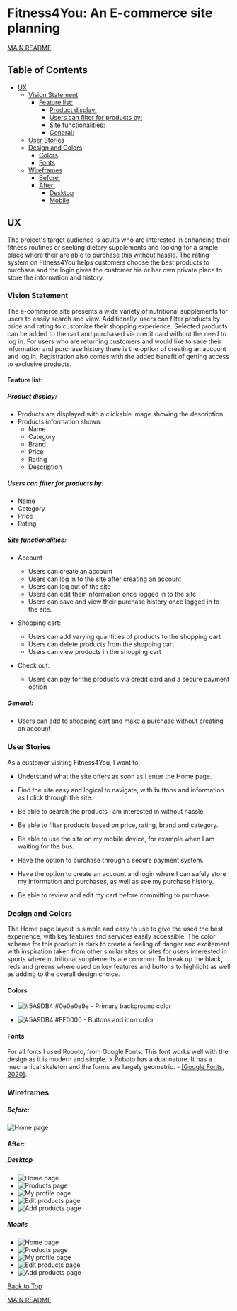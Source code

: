 # Fitness4You: An E-commerce site planning

[MAIN README](https://github.com/ArloysMacias/fitness4you/blob/master/README.md)

## Table of Contents
- [UX](#ux)
  * [Vision Statement](#vision-statement)
    + [Feature list:](#feature-list-)
      - [Product display:](#product-display-)
      - [Users can filter for products by:](#users-can-filter-for-products-by-)
      - [Site functionalities:](#site-functionalities-)
      - [General:](#general-)
  * [User Stories](#user-stories)
  * [Design and Colors](#design-and-colors)
    + [Colors](#colors)
    + [Fonts](#fonts)
  * [Wireframes](#wireframes)
      - [Before:](#before-)
    + [After:](#after-)
      - [Desktop](#desktop)
      - [Mobile](#mobile)

## UX
The project's target audience is adults who are interested in enhancing their fitness routines or seeking dietary supplements and looking for a simple place where their are able to purchase this without hassle. The rating system on Fitness4You helps customers choose the best products to purchase and the login gives the customer his or her own private place to store the information and history.

### Vision Statement
The e-commerce site presents a wide variety of nutritional supplements for users to easily search and view. Additionally, users can filter products by price and rating to customize their shopping experience. Selected products can be added to the cart and purchased via credit card without the need to log in. For users who are returning customers and would like to save their information and purchase history there is the option of creating an account and log in. Registration also comes with the added benefit of getting access to exclusive products.

#### Feature list:

##### Product display:
* Products are displayed with a clickable image showing the description
* Products information shown:
  * Name
  * Category
  * Brand
  * Price
  * Rating
  * Description

##### Users can filter for products by:
* Name
* Category
* Price
* Rating

##### Site functionalities:
* Account
  * Users can create an account
  * Users can log in to the site after creating an account
  * Users can log out of the site
  * Users can edit their information once logged in to the site
  * Users can save and view their purchase history once logged in to the site.
  
* Shopping cart:
  * Users can add varying quantities of products to the shopping cart
  * Users can delete products from the shopping cart
  * Users can view products in the shopping cart
  
* Check out:
  * Users can pay for the products via credit card and a secure payment option
  
##### General:
* Users can add to shopping cart and make a purchase without creating an account
  

### User Stories
As a customer visiting Fitness4You, I want to:
* Understand what the site offers as soon as I enter the Home page.

* Find the site easy and logical to navigate, with buttons and information as I click through the site.

* Be able to search the products I am interested in without hassle.

* Be able to filter products based on price, rating, brand and category.

* Be able to use the site on my mobile device, for example when I am waiting for the bus.

* Have the option to purchase through a secure payment system.

* Have the option to create an account and login where I can safely store my information and purchases, as well as see my purchase history.

* Be able to review and edit my cart before committing to purchase.

### Design and Colors

The Home page layout is simple and easy to use to give the used the best experience, with key features and services easily accessible. 
The color scheme for this product is dark to create a feeling of danger and excitement with inspiration taken from other similar sites or sites for users interested in sports where nutritional supplements are common. To break up the black, reds and greens where used on key features and buttons to highlight as well as adding to the overall design choice.

#### Colors

* ![#5A9DB4](https://placehold.it/15/0e0e0e9e/000000?text=+) #0e0e0e9e - Primary background color

* ![#5A9DB4](https://placehold.it/15/FF0000/000000?text=+) #FF0000 - Buttons and icon color

#### Fonts

For all fonts I used Roboto, from Google Fonts. This font works well with the design as it is modern and simple. > Roboto has a dual nature. It has a mechanical skeleton and the forms are largely geometric. - [[Google Fonts, 2020]](https://fonts.google.com/specimen/Roboto).

### Wireframes
##### Before:
![Home page](https://github.com/ArloysMacias/fitness4you/blob/master/wireframes/desktop.png)

#### After:
##### Desktop
* ![Home page](https://github.com/ArloysMacias/fitness4you/blob/master/wireframes/New%20Project%201/Home%20page%20desktop%20view.png)
* ![Products page](https://github.com/ArloysMacias/fitness4you/blob/master/wireframes/New%20Project%201/Products%20page%20desktop%20view.png)
* ![My profile page](https://github.com/ArloysMacias/fitness4you/blob/master/wireframes/New%20Project%201/My%20profile%20page%20desktop%20view.png)
* ![Edit products page](https://github.com/ArloysMacias/fitness4you/blob/master/wireframes/New%20Project%201/Edit%20products%20page%20desktop%20view.png)
* ![Add products page](https://github.com/ArloysMacias/fitness4you/blob/master/wireframes/New%20Project%201/Add%20products%20page%20desktop%20view.png)


##### Mobile
* ![Home page](https://github.com/ArloysMacias/fitness4you/blob/master/wireframes/New%20Project%201/Home%20page%20mobile%20view.png)
* ![Products page](https://github.com/ArloysMacias/fitness4you/blob/master/wireframes/New%20Project%201/Products%20page%20mobile%20view.png)
* ![My profile page](https://github.com/ArloysMacias/fitness4you/blob/master/wireframes/New%20Project%201/My%20profile%20page%20mobile%20view.png)
* ![Edit products page](https://github.com/ArloysMacias/fitness4you/blob/master/wireframes/New%20Project%201/Eddit%20and%20add%20products%20mobile%20view.png)
* ![Add products page](https://github.com/ArloysMacias/fitness4you/blob/master/wireframes/New%20Project%201/Eddit%20and%20add%20products%20mobile%20view%20(1).png)

[Back to Top](#table-of-contents)

[MAIN README](https://github.com/ArloysMacias/fitness4you#table-of-contents)